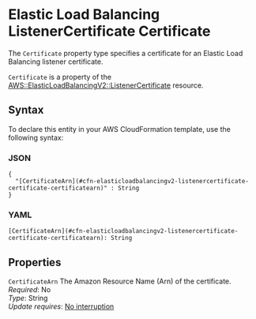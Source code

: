 # Elastic Load Balancing ListenerCertificate Certificate<a name="aws-properties-elasticloadbalancingv2-listenercertificate-certificate"></a>

<a name="aws-properties-elasticloadbalancingv2-listenercertificate-certificate-description"></a>The `Certificate` property type specifies a certificate for an Elastic Load Balancing listener certificate\.

<a name="aws-properties-elasticloadbalancingv2-listenercertificate-certificate-inheritance"></a> `Certificate` is a property of the [AWS::ElasticLoadBalancingV2::ListenerCertificate](aws-resource-elasticloadbalancingv2-listenercertificate.md) resource\. 

## Syntax<a name="aws-properties-elasticloadbalancingv2-listenercertificate-certificate-syntax"></a>

To declare this entity in your AWS CloudFormation template, use the following syntax:

### JSON<a name="aws-properties-elasticloadbalancingv2-listenercertificate-certificate-syntax.json"></a>

```
{
  "[CertificateArn](#cfn-elasticloadbalancingv2-listenercertificate-certificate-certificatearn)" : String
}
```

### YAML<a name="aws-properties-elasticloadbalancingv2-listenercertificate-certificate-syntax.yaml"></a>

```
[CertificateArn](#cfn-elasticloadbalancingv2-listenercertificate-certificate-certificatearn): String
```

## Properties<a name="aws-properties-elasticloadbalancingv2-listenercertificate-certificate-properties"></a>

`CertificateArn`  <a name="cfn-elasticloadbalancingv2-listenercertificate-certificate-certificatearn"></a>
The Amazon Resource Name \(Arn\) of the certificate\.  
 *Required*: No  
 *Type*: String  
 *Update requires*: [No interruption](using-cfn-updating-stacks-update-behaviors.md#update-no-interrupt) 
